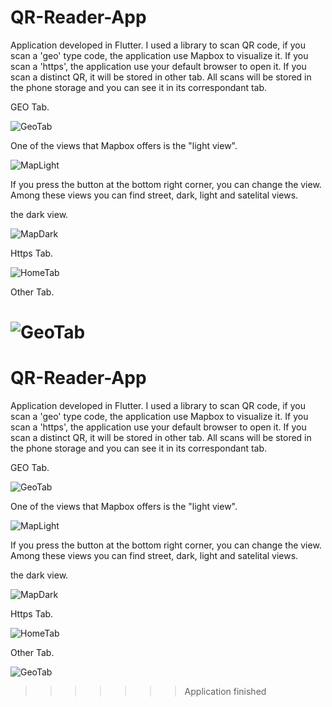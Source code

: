 # QR-Reader-App
Application developed in Flutter. I used a library to scan QR code, if you scan a 'geo' type code, the application use Mapbox to visualize it. If you scan a 'https', the application use your default browser to open it. If you scan a distinct QR, it will be stored in other tab. All scans will be stored in the phone storage and you can see it in its correspondant tab.


GEO Tab.

![GeoTab](https://i.ibb.co/gTT6ZMN/87d54856-a826-4826-b193-37ed77d6da53.jpg)


One of the views that Mapbox offers is the "light view".

![MapLight](https://i.ibb.co/z75mcyd/4b437689-1693-4873-863d-392e2b476310.jpg)

If you press the button at the bottom right corner, you can change the view. Among these views you can find street, dark, light and satelital views.

the dark view.

![MapDark](https://i.ibb.co/NCB7FJv/3569c2c4-c237-4536-a8f6-ed27946bc310.jpg)

Https Tab.

![HomeTab](https://i.ibb.co/GdVL0dJ/debda92a-bfac-4b54-a12c-b6a82d499adc.jpg)

Other Tab.

![GeoTab](https://i.ibb.co/BVGF2Vm/4cd04f9e-d771-4ae6-adcc-d195d64decd2.jpg)
=======
# QR-Reader-App
Application developed in Flutter. I used a library to scan QR code, if you scan a 'geo' type code, the application use Mapbox to visualize it. If you scan a 'https', the application use your default browser to open it. If you scan a distinct QR, it will be stored in other tab. All scans will be stored in the phone storage and you can see it in its correspondant tab.


GEO Tab.

![GeoTab](https://i.ibb.co/gTT6ZMN/87d54856-a826-4826-b193-37ed77d6da53.jpg)


One of the views that Mapbox offers is the "light view".

![MapLight](https://i.ibb.co/z75mcyd/4b437689-1693-4873-863d-392e2b476310.jpg)

If you press the button at the bottom right corner, you can change the view. Among these views you can find street, dark, light and satelital views.

the dark view.

![MapDark](https://i.ibb.co/NCB7FJv/3569c2c4-c237-4536-a8f6-ed27946bc310.jpg)

Https Tab.

![HomeTab](https://i.ibb.co/GdVL0dJ/debda92a-bfac-4b54-a12c-b6a82d499adc.jpg)

Other Tab.

![GeoTab](https://i.ibb.co/BVGF2Vm/4cd04f9e-d771-4ae6-adcc-d195d64decd2.jpg)
>>>>>>> Application finished
